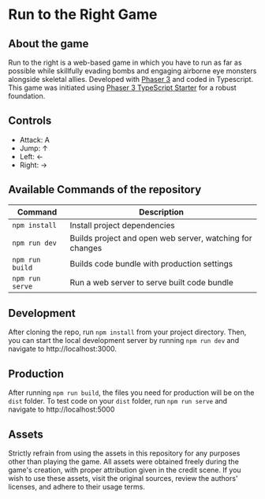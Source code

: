 # Run to the Right Game

## About the game

Run to the right is a web-based game in which you have to run as far as possible while skillfully evading bombs and engaging airborne eye monsters alongside skeletal allies. Developed with [Phaser 3](https://github.com/photonstorm/phaser) and coded in Typescript. This game was initiated using [Phaser 3 TypeScript Starter](https://github.com/geocine/phaser3-rollup-typescript) for a robust foundation.

## Controls

- Attack: A
- Jump: ↑
- Left: ←
- Right: →

## Available Commands of the repository

| Command         | Description                                              |
| --------------- | -------------------------------------------------------- |
| `npm install`   | Install project dependencies                             |
| `npm run dev`   | Builds project and open web server, watching for changes |
| `npm run build` | Builds code bundle with production settings              |
| `npm run serve` | Run a web server to serve built code bundle              |

## Development

After cloning the repo, run `npm install` from your project directory. Then, you can start the local development
server by running `npm run dev` and navigate to http://localhost:3000.

## Production

After running `npm run build`, the files you need for production will be on the `dist` folder. To test code on your `dist` folder, run `npm run serve` and navigate to http://localhost:5000

## Assets

Strictly refrain from using the assets in this repository for any purposes other than playing the game. All assets were obtained freely during the game's creation, with proper attribution given in the credit scene. If you wish to use these assets, visit the original sources, review the authors' licenses, and adhere to their usage terms.
